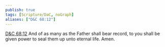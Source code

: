 ```yaml
---
publish: true
tags: [Scripture/DaC, noGraph]
aliases: ["D&C 68:12"]
---
```

[D&C 68:12](https://churchofjesuschrist.org/study/scriptures/dc-testament/dc/68?lang=eng&id=p12#p12) And of as many as the Father shall bear record, to you shall be given power to seal them up unto eternal life. Amen.
